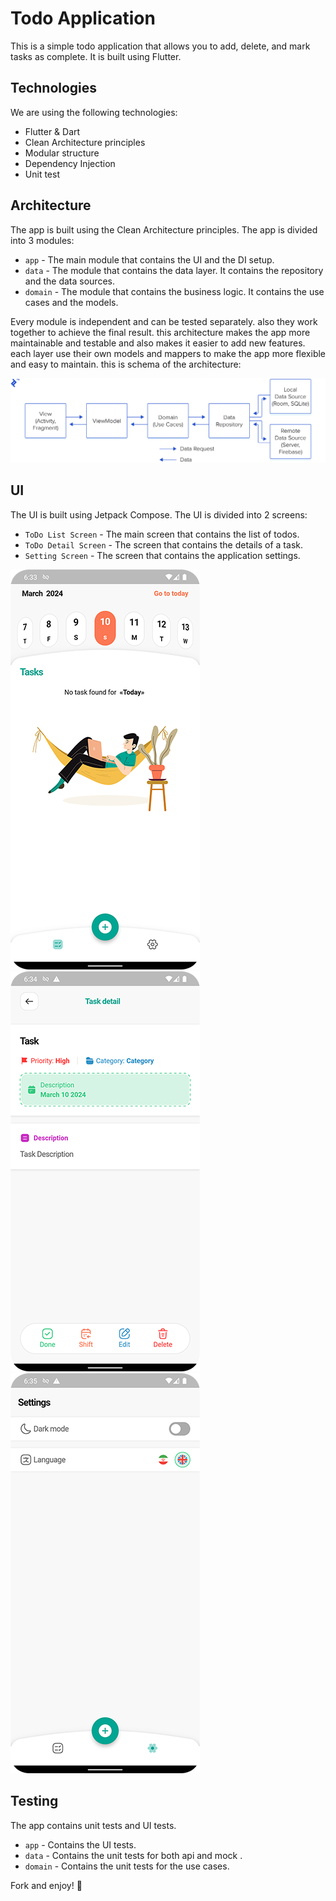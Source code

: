 # Todo Application

This is a simple todo application that allows you to add, delete, and mark tasks as complete. It is built using Flutter.

## Technologies

We are using the following technologies:

- Flutter & Dart
- Clean Architecture principles
- Modular structure
- Dependency Injection
- Unit test

## Architecture

The app is built using the Clean Architecture principles. The app is divided into 3 modules:
* `app` - The main module that contains the UI and the DI setup.
* `data` - The module that contains the data layer. It contains the repository and the data sources.
* `domain` - The module that contains the business logic. It contains the use cases and the models.

Every module is independent and can be tested separately. also they work together to achieve the final result.
this architecture makes the app more maintainable and testable and also makes it easier to add new features.
each layer use their own models and mappers to make the app more flexible and easy to maintain.
this is schema of the architecture:

![Alt text](./resource/architecture.png?raw=true "Architecture")

## UI
The UI is built using Jetpack Compose. The UI is divided into 2 screens:
* `ToDo List Screen` - The main screen that contains the list of todos.
* `ToDo Detail Screen` - The screen that contains the details of a task.
* `Setting Screen` - The screen that contains the application settings.

![Alt text](./resource/main_screen.png?raw=true "ToDo List Screen")
![Alt text](./resource/detail_screen.png?raw=true "ToDo Detail Screen")
![Alt text](./resource/setting_screen.png?raw=true "Setting Screen")


## Testing
The app contains unit tests and UI tests.
* `app` - Contains the UI tests.
* `data` - Contains the unit tests for both api and mock .
* `domain` - Contains the unit tests for the use cases.

Fork and enjoy! 🚀